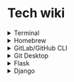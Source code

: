 # Tech wiki

<details><summary>Terminal</summary>
<p>

### Create z-shell profile

```bash
$ touch ~/.zshrc
$ open ~/.zshrc -a Xcode
$ source ~/.zshrc
```

### To customise terminal, add in zshrc

```
export PS1='sd@tracklib $ '  

parse_git_branch() {
git branch 2> /dev/null | sed -e '/^[^*]/d' -e 's/* \(.*\)/ (\1)/'
}

setopt PROMPT_SUBST
PROMPT='% sd@tracklib%{%F{green}%}$(parse_git_branch)%{%F{none}%} $ '
```


</p>
</details>


<details><summary>Homebrew</summary>
<p>

### Install homebrew from terminal

```bash 
$ ruby -e "$(curl -fsSL https://raw.githubusercontent.com/Homebrew/install/master/install)"
```

### Set homebrew path

Add to .zshrc file

```bash
PATH="/opt/homebrew/bin:$PATH"
```

### Install tree

```bash 
$ brew install tree
```

</p>
</details>


<details><summary>GitLab/GitHub CLI</summary>
<p>

- [ ] https://docs.gitlab.com/ee/gitlab-basics/start-using-git.html

```bash 
$ brew install gh
$ brew install git
```
  
### Login (for github not gitlab)

```bash 
$ gh auth login
```
  
### Create project

```bash 
$ cd <project_dir>
```
  
#### @ SSH

```bash 
$ git clone git@gitlab.<company_name>.com:saurav/<repo_name>.git
```

#### @ HTTPS
  
```bash 
$ git clone https://github.com/sauravdwivedi/<repo_name>.git
```
    
#### @ CLI

```bash   
$ gh repo clone sauravdwivedi/<repo_name>
```
    
### Go to repository directory
  
```bash 
$ cd <repo_name>
```
  
### Initialise connection between project dir and git repository (redundant)

```bash 
$ git init
```
  
### Add remote that tells Git where to push or pull from

```bash 
$ git remote add origin git@github.com:sauravdwivedi/test.git
```
    
### Check origin

```bash 
$ git remote -v
```
  
### Download the latest changes in the project from origin repo (<_remote> = origin)

```bash 
$ git pull <_remote> <name_of_branch> # here branch refers to origin branch, from where to pull!
$ git pull
```
  
### Create a branch

```bash 
$ git checkout -b <name_of_branch>
```
  
### Switch to a branch

```bash 
$ git checkout <name_of_branch>
```
  
### Check current branch

```bash   
$ git branch
```
  
### Rename a branch

```bash   
$ git branch -m <old_branch_name> <new_branch_name>
```
  
### Work on project, make changes (e.g. load <project_dir> in PyCharm)

### If you want to UNDO all changes in project, use

```bash 
$ git restore .
```
  
### View differences

```bash 
$ git diff
```
  
### View the files that have changes

```bash 
$ git status
```
  
### Add local changes to staging

```bash 
$ git add <filename_OR_folder_name>
```
  
### Stage all files in the current directory and subdirectory

```bash 
$ git add .
```
  
### Confirm that the files have been added to staging

```bash 
$ git status
```
  
### Undo added files

```bash 
$ git reset <file_name>
```
  
### Remove files

```bash 
$ git rm <file_name>
```
  
### Commit the staged files

```bash 
$ git commit -m "Modify feat: Endpoint etc"
```
  
### Send changes to Git (<_remote> = origin)

```bash 
$ git push <_remote> <name_of_branch>
```
  
### Merge a branch with default branch

```bash 
$ git checkout <default_branch>
$ git merge <feature_branch>
```

### Delete feature branch

```bash 
$ git branch -d <feature_branch>
```
  
### Delete last commit/merge commit

```bash   
$ git reset --hard HEAD^
$ git push origin -f
```

### Delete last N commits/merge commits

```bash   
$ git reset --hard HEAD~N
$ git push origin -f
```

### Delete local repository

```bash   
$ cd ..
$ sudo rm -r <repo_name>
```

</p>
</details>

<details><summary>Git Desktop</summary>
<p>

### Install Github Desktop
  
```bash
$ brew install --cask github
```

### Squashing commits
  
- [ ] https://docs.github.com/en/desktop/contributing-and-collaborating-using-github-desktop/managing-commits/squashing-commits

### Other Git GUI

```bash   
$ brew install git-gui 
$ gitk
$ brew install git-cola  
$ git-cola
```

</p>
</details>


<details><summary>Flask</summary>
<p>

- [ ] https://flask.palletsprojects.com/

- [ ] https://flask-restful.readthedocs.io/

- [ ] https://flask-restplus.readthedocs.io/

- [ ] https://flask-restx.readthedocs.io/

- [ ] https://flask-smorest.readthedocs.io/

- [ ] https://flask-migrate.readthedocs.io/

### Create and activate virtual environment (e.g. FlaskEnv)
  
```bash
$ python3 -m venv <env_name>
$ source <env_name>/bin/activate
```

### Install Flask
  
```bash
$ pip3 install Flask
$ pip3 install flask-restful
$ pip3 install flask-restplus
$ pip3 install flask-restx
```

### Migrate updates (new models) to database

```
$ export FLASK_APP=app.py
$ flask db init
$ flask db migrate -m "Initial migration."
$ flask db upgrade
```

</p>
</details>


<details><summary>Django</summary>
<p>
  
- [ ] https://docs.djangoproject.com/
  
- [ ] https://www.django-rest-framework.org/

- [ ] https://edu.anarcho-copy.org/Programming%20Languages/Python/Python%20CheatSheet/beginners_python_cheat_sheet_pcc_django.pdf

- [ ] https://youtu.be/rHux0gMZ3Eg

- [ ] https://youtu.be/c708Nf0cHrs

### Architecture

- [ ] In django, Model is models.py, Controller is views.py and View is called Templates in analogy to MVC architecture.

### Create and activate virtual environment (e.g. DjangoEnv)
  
```bash
$ python3 -m venv <env_name>
$ source <env_name>/bin/activate
```
  
### Install django
  
```bash  
$ python3 -m pip install Django
$ pip3 install djangorestframework
```
  
### Create project
  
```bash
$ django-admin startproject <project_name> .
```
  
### Create database

```bash  
$ python3 manage.py migrate
```
  
### View project

```bash  
$ python3 manage.py runserver <port>
$ http://127.0.0.1:8000/admin/
```

### Create new app

```bash  
$ python3 manage.py startapp <app_name>
```

### Update app

```bash  
$ cd <app_name>
$ open -a Xcode models.py
```
  
### Add app to project

```bash  
$ cd ..
$ cd <project_name>
$ open -a Xcode settings.py
$ add '<app_name>'
```

### Migrate updates to database

```
$ cd ..
$ python3 manage.py makemigrations <app_name>
$ python3 manage.py migrate
```

### Create a superuser

```bash  
$ python3 manage.py createsuperuser
```

### Register a model with the admin site

```bash
$ cd <app_name>
$ open -a Xcode admin.py
$ add 'from .models import <model_name>' and 'admin.site.register(<model_name>)'
```

</p>
</details>
